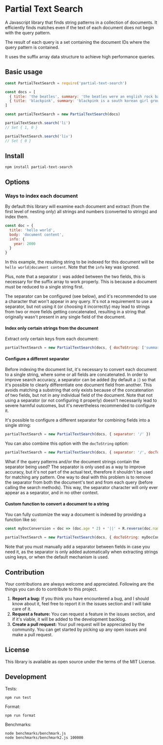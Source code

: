 # Partial Text Search

A Javascript library that finds string patterns in a collection of documents. It efficiently finds matches even if the text of each document does not begin with the query pattern.

The result of each query is a set containing the document IDs where the query pattern is contained.

It uses the suffix array data structure to achieve high performance queries.

## Basic usage

```javascript
const PartialTextSearch = require('partial-text-search')

const docs = [
  { title: 'the beatles', summary: 'the beatles were an english rock band formed in liverpool in 1960.' },
  { title: 'blackpink', summary: 'blackpink is a south korean girl group formed by yg entertainment, consisting of members jisoo, jennie, rose, and lisa.' }
]

const partialTextSearch = new PartialTextSearch(docs)

partialTextSearch.search('li')
// Set { 1, 0 }

partialTextSearch.search('liv')
// Set { 0 }
```

## Install

```
npm install partial-text-search
```

## Options

### Ways to index each document

By default this library will examine each document and extract (from the first level of nesting only) all strings and numbers (converted to strings) and index them.

```javascript
const doc = {
  title: 'hello world',
  body: 'document content',
  info: {
    year: 2000
  }
}
```

In this example, the resulting string to be indexed for this document will be `hello world|document content`. Note that the `info` key was ignored.

Plus, note that a separator `|` was added between the two fields, this is necessary for the suffix array to work properly. This is because a document must be reduced to a single string first.

The separator can be configured (see below), and it's recommended to use a character that won't appear in any query. It's not a requirement to use a separator, but not using it (or choosing it incorrectly) may lead to strings from two or more fields getting concatenated, resulting in a string that originally wasn't present in any single field of the document.

#### Index only certain strings from the document

Extract only certain keys from each document:

```javascript
partialTextSearch = new PartialTextSearch(docs, { docToString: ['summary', 'another_key'] })
```

#### Configure a different separator

Before indexing the document list, it's necessary to convert each document to a single string, where some or all fields are concatenated. In order to improve search accuracy, a separator can be added (by default a `|`) so that it's possible to clearly differentiate one document field from another. This avoids matching a substring that only exists because of the concatenation of two fields, but not in any individual field of the document. Note that not using a separator (or not configuring it properly) doesn't necessarily lead to severe harmful outcomes, but it's nevertheless recommended to configure it.

It's possible to configure a different separator for combining fields into a single string:

```javascript
partialTextSearch = new PartialTextSearch(docs, { separator: '/' })
```

You can also combine this option with the `docToString` option:

```javascript
partialTextSearch = new PartialTextSearch(docs, { separator: '/', docToString: ['summary', 'another_key'] })
```

What if the query patterns and/or the document strings contain the separator being used? The separator is only used as a way to improve accuracy, but it's not part of the actual text, therefore it shouldn't be used for matching any pattern. One way to deal with this problem is to remove the separator from both the document's text and from each query (before calling the search methods). This way, the separator character will only ever appear as a separator, and in no other context.

#### Custom function to convert a document to a string

You can fully customize the way a document is indexed by providing a function like so:

```javascript
const myDocConversion = doc => (doc.age * 2) + '||' + R.reverse(doc.name) + '||' + doc.surname

partialTextSearch = new PartialTextSearch(docs, { docToString: myDocConversion })
```

Note that you must manually add a separator between fields in case you need it, as the separator is only added automatically when extracting strings using keys, or when the default mechanism is used.

## Contribution

Your contributions are always welcome and appreciated. Following are the things you can do to contribute to this project.

1. **Report a bug:** If you think you have encountered a bug, and I should know about it, feel free to report it in the issues section and I will take care of it.
2. **Request a feature:** You can request a feature in the issues section, and if it's viable, it will be added to the development backlog.
3. **Create a pull request:** Your pull request will be appreciated by the community. You can get started by picking up any open issues and make a pull request.

## License

This library is available as open source under the terms of the MIT License.

## Development

Tests:

```
npm run test
```

Format:

```
npm run format
```

Benchmarks:

```
node benchmarks/benchmark.js
node benchmarks/benchmark2.js 100000
```
